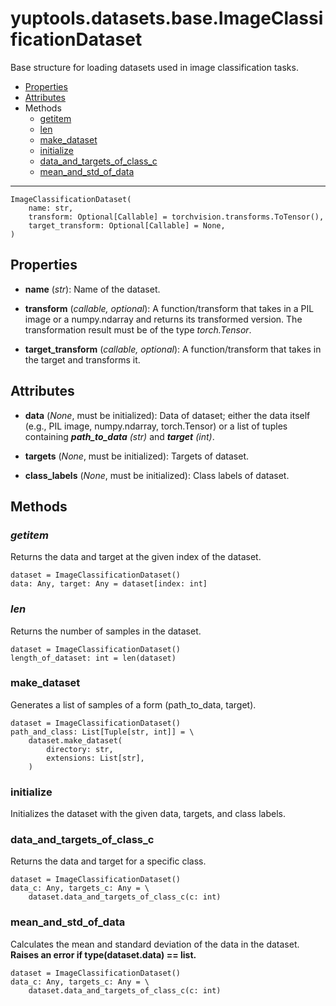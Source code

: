 # yuptools.datasets.base.ImageClassificationDataset

Base structure for loading datasets used in image classification tasks.


- [Properties](#properties)
- [Attributes](#attributes)
- Methods
  - [getitem](#getitem)
  - [len](#len)
  - [make_dataset](#make_dataset)
  - [initialize](#initialize)
  - [data_and_targets_of_class_c](#data_and_targets_of_class_c)
  - [mean_and_std_of_data](#mean_and_std_of_data)


---


```
ImageClassificationDataset(
    name: str,
    transform: Optional[Callable] = torchvision.transforms.ToTensor(),
    target_transform: Optional[Callable] = None,
)
```

## Properties

- **name** (*str*):
Name of the dataset.

- **transform** (*callable, optional*):
A function/transform that takes in a PIL image or a numpy.ndarray and returns its transformed version.
The transformation result must be of the type *torch.Tensor*.

- **target_transform** (*callable, optional*):
A function/transform that takes in the target and transforms it.


## Attributes

- **data** (*None*, must be initialized):
Data of dataset;
either the data itself (e.g., PIL image, numpy.ndarray, torch.Tensor)
or a list of tuples containing ***path_to_data** (str)* and ***target** (int)*.

- **targets** (*None*, must be initialized):
Targets of dataset.

- **class_labels** (*None*, must be initialized):
Class labels of dataset.


## Methods


### *getitem*

Returns the data and target at the given index of the dataset.

```
dataset = ImageClassificationDataset()
data: Any, target: Any = dataset[index: int]
```


### *len*

Returns the number of samples in the dataset.

```
dataset = ImageClassificationDataset()
length_of_dataset: int = len(dataset)
```


### make_dataset

Generates a list of samples of a form (path_to_data, target).

```
dataset = ImageClassificationDataset()
path_and_class: List[Tuple[str, int]] = \
    dataset.make_dataset(
        directory: str,
        extensions: List[str],
    )
```


### initialize

Initializes the dataset with the given data, targets, and class labels.


### data_and_targets_of_class_c

Returns the data and target for a specific class.

```
dataset = ImageClassificationDataset()
data_c: Any, targets_c: Any = \
    dataset.data_and_targets_of_class_c(c: int)
```


### mean_and_std_of_data

Calculates the mean and standard deviation of the data in the dataset.
**Raises an error if type(dataset.data) == list.**

```
dataset = ImageClassificationDataset()
data_c: Any, targets_c: Any = \
    dataset.data_and_targets_of_class_c(c: int)
```
